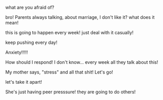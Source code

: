 what are you afraid of?

bro! Parents always talking, about marriage, I don't like it? what
does it mean!

this is going to happen every week! just deal with it casually!

keep pushing every day!

Anxiety!!!!!

How should I respond! I don't know... every week all they talk about
this!

My mother says, "stress" and all that shit! Let's go! 

let's take it apart!

She's just having peer presssure! they are going to do others!
